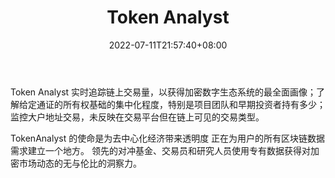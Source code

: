 ﻿---
weight: 
title: "Token Analyst"
description: "Token Analyst 实时追踪链上交易量，以获得加密数字生态系统的最全面画像；了解给定通证的所有权基础的集中化程度，特别是项目团队和早期投资者持有多少；监控大户地址交易，未反..."
date: 2022-07-11T21:57:40+08:00
lastmod: 2022-07-11T16:45:40+08:00
draft: false
authors: ["浮尘"]
featuredImage: "token-analyst.jpg"
link: "https://www.tokenanalyst.io/"
tags: ["数据分析","Token Analyst"]
categories: ["navigation"]
navigation: ["数据分析"]
lightgallery: true
toc: true
pinned: false
recommend: false
recommend1: false
---
Token Analyst 实时追踪链上交易量，以获得加密数字生态系统的最全面画像；了解给定通证的所有权基础的集中化程度，特别是项目团队和早期投资者持有多少；监控大户地址交易，未反映在交易平台但在链上可见的交易类型。

TokenAnalyst 的使命是为去中心化经济带来透明度
正在为用户的所有区块链数据需求建立一个地方。
领先的对冲基金、交易员和研究人员使用专有数据获得对加密市场动态的无与伦比的洞察力。